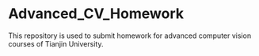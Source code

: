 # Advanced_CV_Homework
 This repository is used to submit homework for advanced computer vision courses of Tianjin University.
